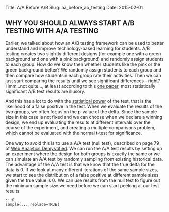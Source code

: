 Title: A/A Before A/B 
Slug: aa_before_ab_testing
Date: 2015-02-01


## WHY YOU SHOULD ALWAYS START A/B TESTING WITH A/A TESTING

Earlier, we talked about how an A/B testing framework can be used to better understand and improve technology-based learning for students. A/B testing creates two slightly different designs (for example one with a green background and one with a pink background) and randomly assign students to each group. How do we know then whether students like the pink or the green background better? We randomly assign students to each group and then compare how studentsin each group rate their activities. Then we can just start comparing the results until we see significant differences - right? Hmm…not quite…, at least according to this [one paper](http://www.qubit.com/sites/default/files/pdf/most_winning_ab_test_results_are_illusory.pdf), most statistically significant A/B test results are illusory.

And this has a lot to do with the [statistical power](https://en.wikipedia.org/wiki/Statistical_power) of the test, that is the likelihood of a false positive in the test. When we evaluate the results of the two groups, we often focus on the p-value of the delta. Since the sample size in this case is not fixed and we can choose when we declare a winning design, we end up evaluating the results at different intervals over the course of the experiment, and creating a multiple comparisons problem, which cannot be evaluated with the normal t-test for significance.

One way to avoid this is to use a A/A test (null test), described on page 79 of [Web Analytics Demystified](http://www.webanalyticsdemystified.com/downloads/Web_Analytics_Demystified_by_Eric_Peterson.pdf). We can run the A/A test results by setting up an experiment where the design for both groups is exactly the same or we can simulate an A/A test by randomly sampling from existing historical data. The advantage of the A/A test is that we know that the true delta for the data is 0. If we look at many different iterations of the same sample sizes, we start to see the distribution of a false positive at different sample sizes given the true value is 0. We can use results from the null test to figure out the minimum sample size we need before we can start peeking at our test results. 

    :::R
    sample(...,replace=TRUE)

